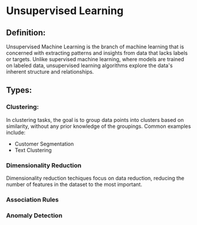 # Unsupervised Learning

## Definition:
Unsupervised Machine Learning is the branch of machine learning that is concerned with extracting patterns and insights from data that lacks labels or targets. Unlike supervised machine learning, where models are trained on labeled data, unsupervised learning algorithms explore the data's inherent structure and relationships.

## Types:
### Clustering:
In clustering tasks, the goal is to group data points into clusters based on similarity, without any prior knowledge of the groupings.
Common examples include:
* Customer Segmentation
* Text Clustering

### Dimensionality Reduction
Dimensionality reduction techiques focus on data reduction, reducing the number of features in the dataset to the most important. 

### Association Rules
### Anomaly Detection 
